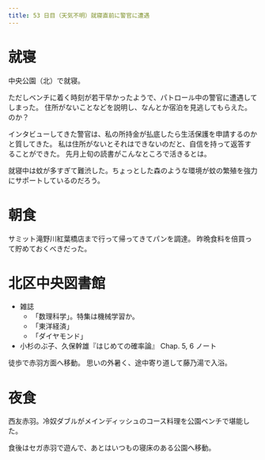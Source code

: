 ```yaml
---
title: 53 日目（天気不明）就寝直前に警官に遭遇
---
```


# 就寝

中央公園（北）で就寝。

ただしベンチに着く時刻が若干早かったようで、パトロール中の警官に遭遇してしまった。
住所がないことなどを説明し、なんとか宿泊を見逃してもらえた。のか？

インタビューしてきた警官は、私の所持金が払底したら生活保護を申請するのかと質してきた。
私は住所がないとそれはできないのだと、自信を持って返答することができた。
先月上旬の読書がこんなところで活きるとは。

就寝中は蚊が多すぎて難渋した。ちょっとした森のような環境が蚊の繁殖を強力にサポートしているのだろう。

# 朝食

サミット滝野川紅葉橋店まで行って帰ってきてパンを調達。
昨晩食料を倍買って貯めておくべきだった。

# 北区中央図書館

* 雑誌
  * 「数理科学」。特集は機械学習か。
  * 「東洋経済」
  * 「ダイヤモンド」
* 小杉のぶ子、久保幹雄『はじめての確率論』 Chap. 5, 6 ノート

徒歩で赤羽方面へ移動。
思いの外暑く、途中寄り道して藤乃湯で入浴。

# 夜食

西友赤羽。冷奴ダブルがメインディッシュのコース料理を公園ベンチで堪能した。

食後はセガ赤羽で遊んで、あとはいつもの寝床のある公園へ移動。
